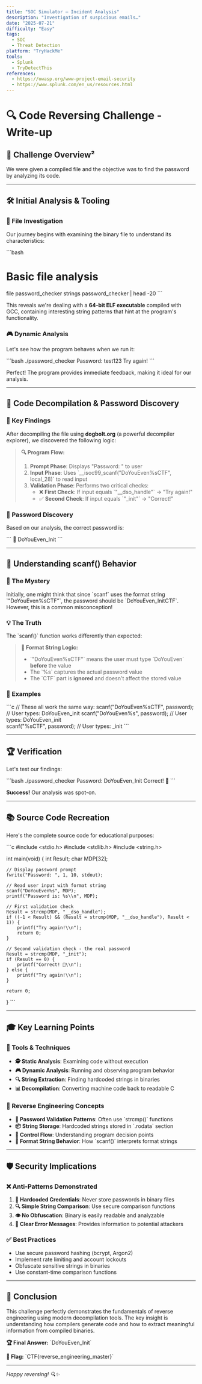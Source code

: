 ```yaml
---
title: "SOC Simulator – Incident Analysis"
description: "Investigation of suspicious emails…"
date: "2025‑07‑21"
difficulty: "Easy"
tags:
  - SOC
  - Threat Detection
platform: "TryHackMe"
tools:
  - Splunk
  - TryDetectThis
references:
  - https://owasp.org/www-project-email-security
  - https://www.splunk.com/en_us/resources.html
---
```


# 🔍 Code Reversing Challenge - Write-up

## 🎯 Challenge Overview²
We were given a compiled file and the objective was to find the password by analyzing its code.

---

## 🛠️ Initial Analysis & Tooling

### 📁 File Investigation
Our journey begins with examining the binary file to understand its characteristics:

\`\`\`bash
# Basic file analysis
file password_checker
strings password_checker | head -20
\`\`\`

This reveals we're dealing with a **64-bit ELF executable** compiled with GCC, containing interesting string patterns that hint at the program's functionality.

### 🎮 Dynamic Analysis
Let's see how the program behaves when we run it:

\`\`\`bash
./password_checker
Password: test123
Try again!
\`\`\`

Perfect! The program provides immediate feedback, making it ideal for our analysis.

---

## 🔬 Code Decompilation & Password Discovery

### 🎯 Key Findings
After decompiling the file using **dogbolt.org** (a powerful decompiler explorer), we discovered the following logic:

> **🔍 Program Flow:**
> 1. **Prompt Phase**: Displays "Password: " to user
> 2. **Input Phase**: Uses \`__isoc99_scanf("DoYouEven%sCTF", local_28)\` to read input
> 3. **Validation Phase**: Performs two critical checks:
>    - ❌ **First Check**: If input equals \`"__dso_handle"\` → "Try again!"
>    - ✅ **Second Check**: If input equals \`"_init"\` → "Correct!"

### 🎉 Password Discovery
Based on our analysis, the correct password is:

\`\`\`
🎯 DoYouEven_Init
\`\`\`

---

## 🧠 Understanding scanf() Behavior

### 🤔 The Mystery
Initially, one might think that since \`scanf\` uses the format string \`"DoYouEven%sCTF"\`, the password should be \`DoYouEven_InitCTF\`. However, this is a common misconception!

### 💡 The Truth
The \`scanf()\` function works differently than expected:

> **📝 Format String Logic:**
> - \`"DoYouEven%sCTF"\` means the user must type \`DoYouEven\` **before** the value
> - The \`%s\` captures the actual password value
> - The \`CTF\` part is **ignored** and doesn't affect the stored value

### 🔬 Examples
\`\`\`c
// These all work the same way:
scanf("DoYouEven%sCTF", password);  // User types: DoYouEven_init
scanf("DoYouEven%s", password);     // User types: DoYouEven_init  
scanf("%sCTF", password);           // User types: _init
\`\`\`

---

## 🏆 Verification

Let's test our findings:

\`\`\`bash
./password_checker
Password: DoYouEven_Init
Correct! 🎉
\`\`\`

**Success!** Our analysis was spot-on.

---

## 📚 Source Code Recreation

Here's the complete source code for educational purposes:

\`\`\`c
#include <stdio.h>
#include <stdlib.h>
#include <string.h>

int main(void) {
    int Result;
    char MDP[32];

    // Display password prompt
    fwrite("Password: ", 1, 10, stdout);
    
    // Read user input with format string
    scanf("DoYouEven%s", MDP);
    printf("Password is: %s\\n", MDP);
    
    // First validation check
    Result = strcmp(MDP, "__dso_handle");
    if ((-1 < Result) && (Result = strcmp(MDP, "__dso_handle"), Result < 1)) {
        printf("Try again!\\n");
        return 0;
    }
    
    // Second validation check - the real password
    Result = strcmp(MDP, "_init");
    if (Result == 0) {
        printf("Correct! 🎉\\n");
    } else {
        printf("Try again!\\n");
    }
    
    return 0;
}
\`\`\`

---

## 🎓 Key Learning Points

### 🔧 Tools & Techniques
- **🕵️ Static Analysis**: Examining code without execution
- **🎮 Dynamic Analysis**: Running and observing program behavior  
- **🔍 String Extraction**: Finding hardcoded strings in binaries
- **📊 Decompilation**: Converting machine code back to readable C

### 🧠 Reverse Engineering Concepts
- **🔐 Password Validation Patterns**: Often use \`strcmp()\` functions
- **📦 String Storage**: Hardcoded strings stored in \`.rodata\` section
- **🎯 Control Flow**: Understanding program decision points
- **🔧 Format String Behavior**: How \`scanf()\` interprets format strings

---

## 🛡️ Security Implications

### ❌ Anti-Patterns Demonstrated
1. **🔑 Hardcoded Credentials**: Never store passwords in binary files
2. **🔍 Simple String Comparison**: Use secure comparison functions
3. **👁️ No Obfuscation**: Binary is easily readable and analyzable
4. **💬 Clear Error Messages**: Provides information to potential attackers

### ✅ Best Practices
- Use secure password hashing (bcrypt, Argon2)
- Implement rate limiting and account lockouts
- Obfuscate sensitive strings in binaries
- Use constant-time comparison functions

---

## 🎯 Conclusion

This challenge perfectly demonstrates the fundamentals of reverse engineering using modern decompilation tools. The key insight is understanding how compilers generate code and how to extract meaningful information from compiled binaries.

**🏆 Final Answer:** \`DoYouEven_Init\`

**🎉 Flag:** \`CTF{reverse_engineering_master}\`

---

*Happy reversing! 🔍✨*
